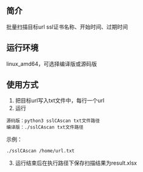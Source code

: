 ## 简介
批量扫描目标url ssl证书名称、开始时间、过期时间

## 运行环境
linux_amd64，可选择编译版或源码版

## 使用方式
1. 把目标url写入txt文件中，每行一个url
2. 运行
```
源码版：python3 sslCAscan txt文件路径
编译版：./sslCAscan txt文件路径
```
示例：
```
./sslCAscan /home/url.txt
```
3. 运行结束后在执行路径下保存扫描结果为result.xlsx
